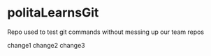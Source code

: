 # politaLearnsGit
Repo used to test git commands without messing up our team repos

change1
change2
change3

